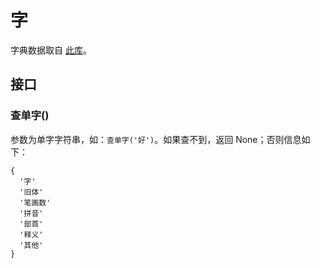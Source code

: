 # 字

字典数据取自 [此库](https://github.com/pwxcoo/chinese-xinhua)。

## 接口

### 查单字()

参数为单字字符串，如：`查单字('好')`。如果查不到，返回 None；否则信息如下：
```
{
  '字'
  '旧体'
  '笔画数'
  '拼音'
  '部首'
  '释义'
  '其他'
}
```
